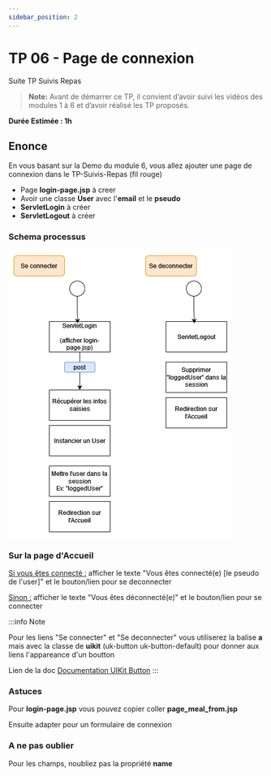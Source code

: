 ```yaml
---
sidebar_position: 2
---
```


# TP 06 - Page de connexion

Suite TP Suivis Repas

> **Note:** Avant de démarrer ce TP, il convient d’avoir suivi les vidéos des modules 1 à 6 et d’avoir réalisé les TP proposés.

**Durée Estimée : 1h**

## Enonce

En vous basant sur la Demo du module 6, vous allez ajouter une page de connexion dans le TP-Suivis-Repas (fil rouge)

- Page **login-page.jsp** à creer
- Avoir une classe **User** avec l'**email** et le **pseudo**
- **ServletLogin** à créer
- **ServletLogout** à créer

### Schema processus

![Diagram](img/diagram_sequence.png)

### Sur la page d'Accueil

<u>Si vous êtes connecté :</u>  afficher le texte "Vous êtes connecté(e) [le pseudo de l'user]" et le bouton/lien pour se deconnecter

<u>Sinon :</u>  afficher le texte "Vous êtes déconnecté(e)" et le bouton/lien pour se connecter

:::info Note

Pour les liens "Se connecter" et "Se deconnecter" vous utiliserez la balise **a** mais avec la classe de **uikit** (uk-button uk-button-default) pour 
donner aux liens l'appareance d'un boutton 

Lien de la doc [Documentation UIKit Button](https://getuikit.com/docs/button)
:::

### Astuces

Pour **login-page.jsp** vous pouvez copier coller **page_meal_from.jsp**

Ensuite adapter pour un formulaire de connexion

### A ne pas oublier

Pour les champs, noubliez pas la propriété **name**
